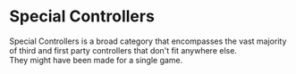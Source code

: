 # Special Controllers

Special Controllers is a broad category that encompasses the vast majority of third and first party controllers that don't fit anywhere else. <br>
They might have been made for a single game.
